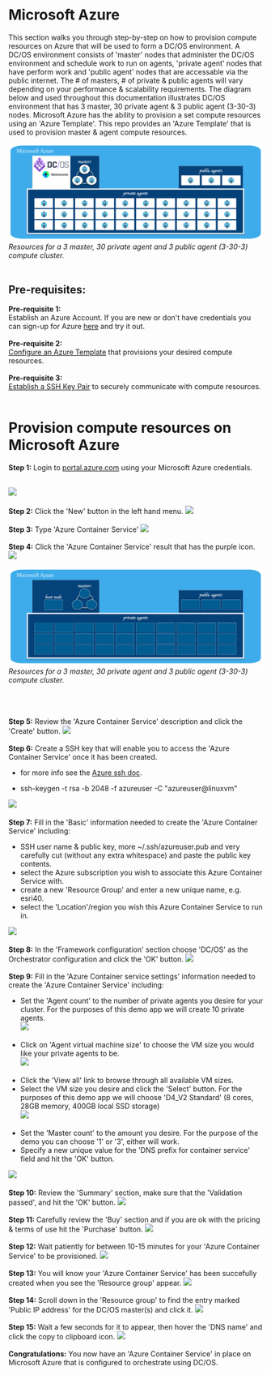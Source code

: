 # Microsoft Azure
This section walks you through step-by-step on how to provision compute resources on Azure that will be used to form a DC/OS environment.  A DC/OS environment consists of 'master' nodes that administer the DC/OS environment and schedule work to run on agents, 'private agent' nodes that have perform work and 'public agent' nodes that are accessable via the public internet.  The # of masters, # of private & public agents will vary depending on your performance & scalability requirements.  The diagram below and used throughout this documentation illustrates DC/OS environment that has 3 master, 30 private agent & 3 public agent (3-30-3) nodes.  Microsoft Azure has the ability to provision a set compute resources using an 'Azure Template'.  This repo provides an 'Azure Template' that is used to provision master & agent compute resources.<br>

<img src="00.jpg"/><br>
<i>Resources for a 3 master, 30 private agent and 3 public agent (3-30-3) compute cluster.</i><br><br>

## Pre-requisites:
<b>Pre-requisite 1:</b><br>
Establish an Azure Account.  If you are new or don't have credentials you can sign-up for Azure <a href="https://azure.microsoft.com/en-us/free/">here</a> and try it out.<br><br>
<b>Pre-requisite 2:</b><br>
<a href=""><a href="">Configure an Azure Template</a> that provisions your desired compute resources.<br><br>
<b>Pre-requisite 3:</b><br>
<a href=""><a href="">Establish a SSH Key Pair</a> to securely communicate with compute resources.<br><br>


# Provision compute resources on Microsoft Azure
<b>Step 1:</b> Login to <a href="http://portal.azure.com">portal.azure.com</a> using your Microsoft Azure credentials.<br><br>



<img src="../images/01-acs-setup/acs-create-01.png"/>
<br><br><b>Step 2:</b> Click the 'New' button in the left hand menu.
<img src="../images/01-acs-setup/acs-create-02.png"/>
<br><br><b>Step 3:</b> Type 'Azure Container Service'
<img src="../images/01-acs-setup/acs-create-03.png"/>
<br><br><b>Step 4:</b> Click the 'Azure Container Service' result that has the purple icon.
<img src="../images/01-acs-setup/acs-create-04.png"/>


<img src="01.jpg"/><br>
<i>Resources for a 3 master, 30 private agent and 3 public agent (3-30-3) compute cluster.</i><br><br>


<br><br><b>Step 5:</b> Review the 'Azure Container Service' description and click the 'Create' button.
<img src="../images/01-acs-setup/acs-create-05.png"/>
<br><br><b>Step 6:</b> Create a SSH key that will enable you to access the 'Azure Container Service' once it has been created.<ul><li>for more info see the <a href="https://azure.microsoft.com/en-us/documentation/articles/virtual-machines-linux-ssh-from-linux/">Azure ssh doc</a>.</li>
<li>ssh-keygen -t rsa -b 2048 -f azureuser -C "azureuser@linuxvm"</li></ul>
<img src="../images/01-acs-setup/acs-create-06.png"/>
<br><br><b>Step 7:</b> Fill in the 'Basic' information needed to create the 'Azure Container Service' including:<ul>
<li>SSH user name & public key, more ~/.ssh/azureuser.pub and very carefully cut (without any extra whitespace) and paste the public key contents.</li>
<li>select the Azure subscription you wish to associate this Azure Container Service with.</li>
<li>create a new 'Resource Group' and enter a new unique name, e.g. esri40.</li>
<li>select the 'Location'/region you wish this Azure Container Service to run in.</li></ul>
<img src="../images/01-acs-setup/acs-create-07.png"/>
<br><br><b>Step 8:</b> In the 'Framework configuration' section choose 'DC/OS' as the Orchestrator configuration and click the 'OK' button.
<img src="../images/01-acs-setup/acs-create-08.png"/>
<br><br><b>Step 9:</b> Fill in the 'Azure Container service settings' information needed to create the 'Azure Container Service' including:<ul>
<li>Set the 'Agent count' to the number of private agents you desire for your cluster.  For the purposes of this demo app we will create 10 private agents.</li>
<img src="../images/01-acs-setup/acs-create-09.png"/>
<br><br><li>Click on 'Agent virtual machine size' to choose the VM size you would like your private agents to be.</li>
<img src="../images/01-acs-setup/acs-create-10.png"/>
<br><br><li>Click the 'View all' link to browse through all available VM sizes.</li>
<li>Select the VM size you desire and click the 'Select' button.  For the purposes of this demo app we will choose 'D4_V2 Standard' (8 cores, 28GB memory, 400GB local SSD storage)</li>
<img src="../images/01-acs-setup/acs-create-11.png"/>
<br><br><li>Set the 'Master count' to the amount you desire.  For the purpose of the demo you can choose '1' or '3', either will work.</li>
<li>Specify a new unique value for the 'DNS prefix for container service' field and hit the 'OK' button.</li></ul>
<img src="../images/01-acs-setup/acs-create-12.png"/>
<br><br><b>Step 10:</b> Review the 'Summary' section, make sure that the 'Validation passed', and hit the 'OK' button.
<img src="../images/01-acs-setup/acs-create-13.png"/>
<br><br><b>Step 11:</b> Carefully review the 'Buy' section and if you are ok with the pricing & terms of use hit the 'Purchase' button.
<img src="../images/01-acs-setup/acs-create-14.png"/>
<br><br><b>Step 12:</b> Wait patiently for between 10-15 minutes for your 'Azure Container Service' to be provisioned.
<img src="../images/01-acs-setup/acs-create-15.png"/>
<br><br><b>Step 13:</b> You will know your 'Azure Container Service' has been succefully created when you see the 'Resource group' appear.
<img src="../images/01-acs-setup/acs-create-16.png"/>
<br><br><b>Step 14:</b> Scroll down in the 'Resource group' to find the entry marked 'Public IP address' for the DC/OS master(s) and click it.
<img src="../images/01-acs-setup/acs-create-17.png"/>
<br><br><b>Step 15:</b> Wait a few seconds for it to appear, then hover the 'DNS name' and click the copy to clipboard icon.
<img src="../images/01-acs-setup/acs-create-18.png"/>
<br><br><b>Congratulations:</b> You now have an 'Azure Container Service' in place on Microsoft Azure that is configured to orchestrate using DC/OS.
